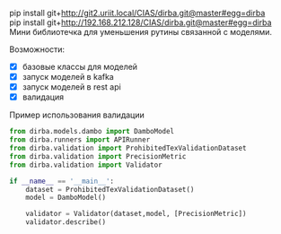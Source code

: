 pip install git+http://git2.uriit.local/CIAS/dirba.git@master#egg=dirba  
pip install git+http://192.168.212.128/CIAS/dirba.git@master#egg=dirba  
Мини библиотечка для уменьшения рутины связанной с моделями.

Возможности:
 - [x] базовые классы для моделей
 - [x] запуск моделей в kafka
 - [x] запуск моделей в rest api
 - [x] валидация
 
Пример использования валидации 
```python
from dirba.models.dambo import DamboModel
from dirba.runners import APIRunner
from dirba.validation import ProhibitedTexValidationDataset
from dirba.validation import PrecisionMetric
from dirba.validation import Validator

if __name__ == '__main__':
    dataset = ProhibitedTexValidationDataset()
    model = DamboModel()

    validator = Validator(dataset,model, [PrecisionMetric])
    validator.describe()

```